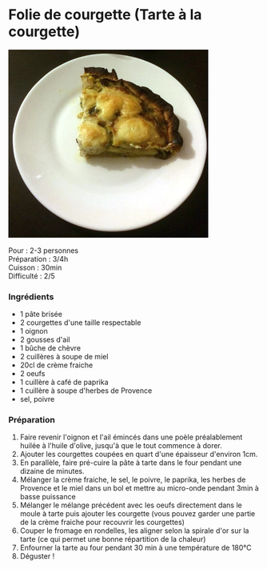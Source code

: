 # Folie de courgette (Tarte à la courgette) 

<img src="/Images/tarte_courgette.jpg" width="400">

Pour : 2-3 personnes \
Préparation : 3/4h \
Cuisson : 30min \
Difficulté : 2/5

### Ingrédients 

+ 1 pâte brisée
+ 2 courgettes d'une taille respectable
+ 1 oignon
+ 2 gousses d'ail 
+ 1 bûche de chèvre
+ 2 cuillères à soupe de miel  
+ 20cl de crème fraiche
+ 2 oeufs
+ 1 cuillère à café de paprika
+ 1 cuillère à soupe d'herbes de Provence
+ sel, poivre

### Préparation 

1. Faire revenir l'oignon et l'ail émincés dans une poèle préalablement huilée à l'huile d'olive, jusqu'à que le tout commence à dorer.
2. Ajouter les courgettes coupées en quart d'une épaisseur d'environ 1cm.
3. En parallèle, faire pré-cuire la pâte à tarte dans le four pendant une dizaine de minutes.
4. Mélanger la crème fraiche, le sel, le poivre, le paprika, les herbes de Provence et le miel dans un bol et mettre au micro-onde pendant 3min à basse puissance
5. Mélanger le mélange précédent avec les oeufs directement dans le moule à tarte puis ajouter les courgette (vous pouvez garder une partie de la crème fraiche pour recouvrir les courgettes)
5. Couper le fromage en rondelles, les aligner selon la spirale d'or sur la tarte (ce qui permet une bonne répartition de la chaleur)
6. Enfourner la tarte au four pendant 30 min à une température de 180°C
7. Déguster !
